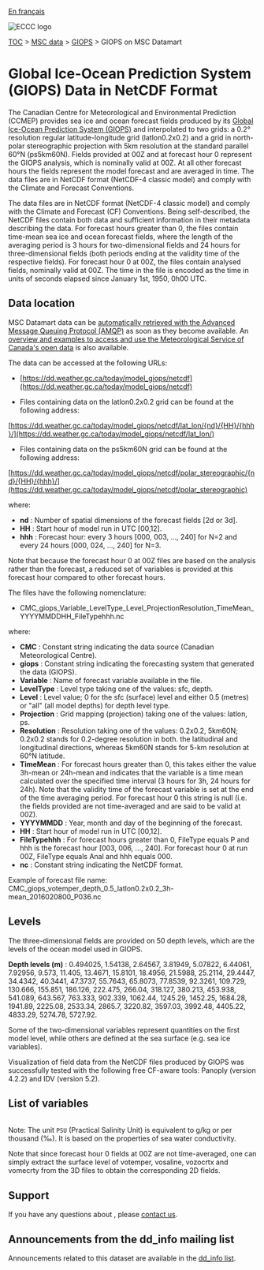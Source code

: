 [En français](readme_giops-datamart_fr.md)

![ECCC logo](../../img_eccc-logo.png)

[TOC](../../readme_en.md) > [MSC data](../readme_en.md) > [GIOPS](readme_giops_en.md) > GIOPS on MSC Datamart

# Global Ice-Ocean Prediction System (GIOPS) Data in NetCDF Format

The Canadian Centre for Meteorological and Environmental Prediction (CCMEP) provides sea ice and ocean forecast fields produced by its [Global Ice-Ocean Prediction System (GIOPS)](readme_giops_en.md) and interpolated to two grids: a 0.2° resolution regular latitude-longitude grid (latlon0.2x0.2) and a grid in north-polar stereographic projection with 5km resolution at the standard parallel 60°N (ps5km60N).  Fields provided at 00Z and at forecast hour 0 represent the GIOPS analysis, which is nominally valid at 00Z.  At all other forecast hours the fields represent the model forecast and are averaged in time.  The data files are in NetCDF format (NetCDF-4 classic model) and comply with the Climate and Forecast Conventions.

The data files are in NetCDF format (NetCDF-4 classic model) and comply with the Climate and Forecast (CF) Conventions. Being self-described, the NetCDF files contain both data and sufficient information in their metadata describing the data.  For forecast hours greater than 0, the files contain time-mean sea ice and ocean forecast fields, where the length of the averaging period is 3 hours for two-dimensional fields and 24 hours for three-dimensional fields (both periods ending at the validity time of the respective fields).  For forecast hour 0 at 00Z, the files contain analysed fields, nominally valid at 00Z. The time in the file is encoded as the time in units of seconds elapsed since January 1st, 1950, 0h00 UTC.

## Data location

MSC Datamart data can be [automatically retrieved with the Advanced Message Queuing Protocol (AMQP)](../../msc-datamart/amqp_en.md) as soon as they become available. An [overview and examples to access and use the Meteorological Service of Canada's open data](../../usage/readme_en.md) is also available.

The data can be accessed at the following URLs:

* [https://dd.weather.gc.ca/today/model_giops/netcdf](https://dd.weather.gc.ca/today/model_giops/netcdf)

* Files containing data on the latlon0.2x0.2 grid can be found at the following address:

[https://dd.weather.gc.ca/today/model_giops/netcdf/lat_lon/{nd}/{HH}/{hhh}/](https://dd.weather.gc.ca/today/model_giops/netcdf/lat_lon/)

* Files containing data on the ps5km60N grid can be found at the following address:

[https://dd.weather.gc.ca/today/model_giops/netcdf/polar_stereographic/{nd}/{HH}/{hhh}/](https://dd.weather.gc.ca/today/model_giops/netcdf/polar_stereographic)

where:

* __nd__ : Number of spatial dimensions of the forecast fields [2d or 3d].
* __HH__ : Start hour of model run in UTC [00,12].
* __hhh__ : Forecast hour: every 3 hours [000, 003, ..., 240] for N=2  and every 24 hours [000, 024, ..., 240] for N=3.

Note that because the forecast hour 0 at 00Z files are based on the analysis rather than the forecast, a reduced set of variables is provided at this forecast hour compared to other forecast hours.

The files have the following nomenclature:

* CMC_giops_Variable_LevelType_Level_ProjectionResolution_TimeMean_YYYYMMDDHH_FileTypehhh.nc

where:

* __CMC__ : Constant string indicating the data source (Canadian Meteorological Centre).
* __giops__ : Constant string indicating the forecasting system that generated the data (GIOPS).
* __Variable__ : Name of forecast variable available in the file.
* __LevelType__ : Level type taking one of the values: sfc, depth.
* __Level__ : Level value; 0 for the sfc (surface) level and either 0.5 (metres) or "all" (all model depths) for depth
level type.
* __Projection__ : Grid mapping (projection) taking one of the values: latlon, ps.
* __Resolution__ : Resolution taking one of the values: 0.2x0.2, 5km60N; 0.2x0.2 stands for 0.2-degree resolution in both.
the latitudinal and longitudinal directions, whereas 5km60N stands for 5-km resolution at 60°N latitude.
* __TimeMean__ : For forecast hours greater than 0, this takes either the value 3h-mean or 24h-mean and indicates that the variable is a time mean calculated over the specified time interval (3 hours for 3h, 24 hours for 24h). Note that the validity time of the forecast variable is set at the end of the time averaging period.  For forecast hour 0 this string is null (i.e. the fields provided are not time-averaged and are said to be valid at 00Z).
* __YYYYMMDD__ : Year, month and day of the beginning of the forecast.
* __HH__ : Start hour of model run in UTC [00,12].
* __FileTypehhh__ : For forecast hours greater than 0, FileType equals P and hhh is the forecast hour [003, 006, ..., 240].
For forecast hour 0 at run 00Z, FileType equals Anal and hhh equals 000.
* __nc__ : Constant string indicating the NetCDF format.

Example of forecast file name:
CMC_giops_votemper_depth_0.5_latlon0.2x0.2_3h-mean_2016020800_P036.nc

## Levels

The three-dimensional fields are provided on 50 depth levels, which are the levels of the ocean model used in GIOPS.

__Depth levels (m)__ : 0.494025, 1.54138, 2.64567, 3.81949, 5.07822, 6.44061, 7.92956, 9.573, 11.405, 13.4671, 15.8101, 18.4956, 21.5988, 25.2114, 29.4447, 34.4342, 40.3441, 47.3737, 55.7643, 65.8073, 77.8539, 92.3261, 109.729, 130.666, 155.851, 186.126, 222.475, 266.04, 318.127, 380.213, 453.938, 541.089, 643.567, 763.333, 902.339, 1062.44, 1245.29, 1452.25, 1684.28, 1941.89, 2225.08, 2533.34, 2865.7, 3220.82, 3597.03, 3992.48, 4405.22, 4833.29, 5274.78, 5727.92.

Some of the two-dimensional variables represent quantities on the first model level, while others are defined at the sea surface (e.g. sea ice variables).

Visualization of field data from the NetCDF files produced by GIOPS was successfully tested with the following free CF-aware tools: Panoply (version 4.2.2) and IDV (version 5.2).

## List of variables

<table id="csv-table" class="display"></table>

<link href="https://cdn.jsdelivr.net/npm/simple-datatables@latest/dist/style.css" rel="stylesheet" type="text/css">
<script src="https://cdn.jsdelivr.net/npm/simple-datatables@latest"></script>
<script src="../../../js/variables_datatable.js" type="text/javascript"></script>
<script>
  loadTable("csv-table", "../../../assets/csv/GIOPS_Variables-List_en.csv");
</script>

Note: The unit `PSU` (Practical Salinity Unit) is equivalent to g/kg or per thousand (‰). It is based on the properties of sea water conductivity.

Note that since forecast hour 0 fields at 00Z are not time-averaged, one can simply extract the surface level of votemper, vosaline, vozocrtx and vomecrty from the 3D files to obtain the corresponding 2D fields.

## Support

If you have any questions about , please [contact us](https://weather.gc.ca/mainmenu/contact_us_e.html).
## Announcements from the dd_info mailing list 

Announcements related to this dataset are available in the [dd_info list](https://comm.collab.science.gc.ca/mailman3/postorius/lists/dd_info/).
